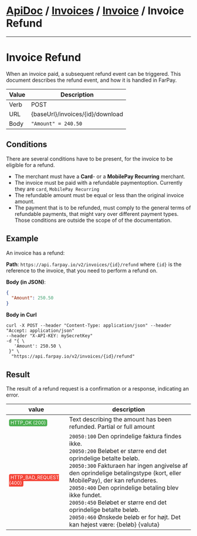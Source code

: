 # [ApiDoc](../../../Readme) / [Invoices](../../Invoices.md) / [Invoice](../Invoice.md) / Invoice Refund

-----------------

# Invoice Refund

When an invoice paid, a subsequent refund event can be triggered. This document describes the refund event, 
and how it is handled in FarPay.

| Value | Description                      |
|-------|----------------------------------|
| Verb  | POST                             |
| URL   | {baseUrl}/invoices/{id}/download |
| Body  | `"Amount" = 240.50`              |

## Conditions
There are several conditions have to be present, for the invoice to be eligible for a refund.

* The merchant must have a **Card**- or a **MobilePay Recurring** merchant.  
* The invoice must be paid with a refundable paymentoption. Currently they are `card`, `MobilePay Recurring`
* The refundable amount must be equal or less than the original invoice amount.
* The payment that is to be refunded, must comply to the general terms of refundable payments, that might vary over different payment types. Those conditions are outside the scope of of the documentation.

## Example
An invoice has a refund:

**Path**: `https://api.farpay.io/v2/invoices/{id}/refund`
where `{id}` is the reference to the invoice, that you need to perform a refund on.

**Body (in JSON)**:
```JSON
{
  "Amount": 250.50
}
```
**Body in Curl**
````cURL
curl -X POST --header "Content-Type: application/json" --header "Accept: application/json" 
--header "X-API-KEY: mySecretKey" 
-d "{ \ 
   'Amount': 250.50 \ 
 }" \
  "https://api.farpay.io/v2/invoices/{id}/refund"
````


## Result

The result of a refund request is a confirmation or a response, indicating an error.

| value                                                                                                                                         | description                                                                                                                                                                                                                                                                                                                                                                                                                           |
|-----------------------------------------------------------------------------------------------------------------------------------------------|---------------------------------------------------------------------------------------------------------------------------------------------------------------------------------------------------------------------------------------------------------------------------------------------------------------------------------------------------------------------------------------------------------------------------------------|
| <small style="padding: 2px 4px; border-radius: 4px; font-size: 0.8em; color: #fff; background-color: #4CAF50;">HTTP_OK (200)</small>          | Text describing the amount has been refunded. Partial or full amount                                                                                                                                                                                                                                                                                                                                                                  |
| <small style="padding: 2px 4px; border-radius: 4px; font-size: 0.8em; color: #fff; background-color: #F44336;">HTTP_BAD_REQUEST (400)</small> | `20050:100`  Den oprindelige faktura findes ikke.<br/>`20050:200` Beløbet er større end det oprindelige betalte beløb.<br/>`20050:300` Fakturaen har ingen angivelse af den oprindelige betalingstype (kort, eller MobilePay), der kan refunderes.<br/>`20050:400` Den oprindelige betaling blev ikke fundet.<br/>`20050:450` Beløbet er større end det oprindelige betalte beløb.<br/>`20050:460` Ønskede beløb er for højt. Det kan højest være: {beløb} {valuta} |




